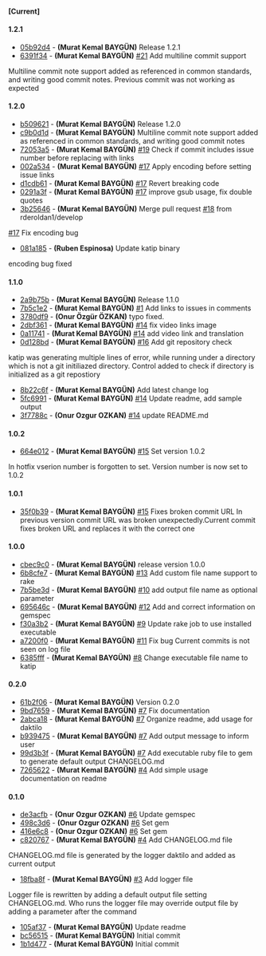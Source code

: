 
#### [Current]


#### 1.2.1
 * [05b92d4](../../commit/05b92d4) - __(Murat Kemal BAYGÜN)__ Release 1.2.1
 * [6391f34](../../commit/6391f34) - __(Murat Kemal BAYGÜN)__  [#21](../../issues/21) Add multiline commit support

Multiline commit note support added as referenced in common
standards, and writing good commit notes. Previous commit was not
working as expected


#### 1.2.0
 * [b509621](../../commit/b509621) - __(Murat Kemal BAYGÜN)__ Release 1.2.0
 * [c9b0d1d](../../commit/c9b0d1d) - __(Murat Kemal BAYGÜN)__ Multiline commit note support added as referenced in common standards, and writing good commit notes
 * [72053a5](../../commit/72053a5) - __(Murat Kemal BAYGÜN)__ [#19](../../issues/19) Check if commit includes issue number before replacing with links
 * [002a534](../../commit/002a534) - __(Murat Kemal BAYGÜN)__ [#17](../../issues/17) Apply encoding before setting issue links
 * [d1cdb61](../../commit/d1cdb61) - __(Murat Kemal BAYGÜN)__ [#17](../../issues/17) Revert breaking code
 * [0291a3f](../../commit/0291a3f) - __(Murat Kemal BAYGÜN)__ [#17](../../issues/17) improve gsub usage, fix double quotes
 * [3b25646](../../commit/3b25646) - __(Murat Kemal BAYGÜN)__ Merge pull request [#18](../../issues/18) from rderoldan1/develop

[#17](../../issues/17) Fix encoding bug
 * [081a185](../../commit/081a185) - __(Ruben Espinosa)__ Update katip binary

encoding bug fixed

#### 1.1.0
 * [2a9b75b](../../commit/2a9b75b) - __(Murat Kemal BAYGÜN)__ Release 1.1.0
 * [7b5c1e2](../../commit/7b5c1e2) - __(Murat Kemal BAYGÜN)__ [#1](../../issues/1) Add links to issues in comments
 * [3780df9](../../commit/3780df9) - __(Onur Özgür ÖZKAN)__ typo fixed.
 * [2dbf361](../../commit/2dbf361) - __(Murat Kemal BAYGÜN)__ [#14](../../issues/14) fix video links image
 * [0a11741](../../commit/0a11741) - __(Murat Kemal BAYGÜN)__ [#14](../../issues/14) add video link and translation
 * [0d128bd](../../commit/0d128bd) - __(Murat Kemal BAYGÜN)__  [#16](../../issues/16) Add git repository check

katip was generating multiple lines of error, while running under
a directory which is not a git initiliazed directory. Control added
to check if directory is initialized as a git repostiory

 * [8b22c6f](../../commit/8b22c6f) - __(Murat Kemal BAYGÜN)__ Add latest change log
 * [5fc6991](../../commit/5fc6991) - __(Murat Kemal BAYGÜN)__ [#14](../../issues/14) Update readme, add sample output
 * [3f7788c](../../commit/3f7788c) - __(Onur Ozgur OZKAN)__ [#14](../../issues/14) update README.md

#### 1.0.2
 * [664e012](../../commit/664e012) - __(Murat Kemal BAYGÜN)__  [#15](../../issues/15) Set version 1.0.2

  In hotfix vserion number is forgotten to set. Version number is
now set to 1.0.2

#### 1.0.1
 * [35f0b39](../../commit/35f0b39) - __(Murat Kemal BAYGÜN)__  [#15](../../issues/15) Fixes broken commit URL   In previous version commit URL was broken unexpectedly.Current commit fixes broken URL and replaces it with the correct one

#### 1.0.0
 * [cbec9c0](../../commit/cbec9c0) - __(Murat Kemal BAYGÜN)__ release version 1.0.0
 * [6b8cfe7](../../commit/6b8cfe7) - __(Murat Kemal BAYGÜN)__ [#13](../../issues/13) Add custom file name support to rake
 * [7b5be3d](../../commit/7b5be3d) - __(Murat Kemal BAYGÜN)__ [#10](../../issues/10) add output file name as optional parameter
 * [695646c](../../commit/695646c) - __(Murat Kemal BAYGÜN)__ [#12](../../issues/12) Add and correct information on gemspec
 * [f30a3b2](../../commit/f30a3b2) - __(Murat Kemal BAYGÜN)__ [#9](../../issues/9) Update rake job to use installed executable
 * [a7200f0](../../commit/a7200f0) - __(Murat Kemal BAYGÜN)__ [#11](../../issues/11) Fix bug Current commits is not seen on log file
 * [6385fff](../../commit/6385fff) - __(Murat Kemal BAYGÜN)__ [#8](../../issues/8) Change executable file name to katip

#### 0.2.0
 * [61b2f06](../../commit/61b2f06) - __(Murat Kemal BAYGÜN)__ Version 0.2.0
 * [9bd7659](../../commit/9bd7659) - __(Murat Kemal BAYGÜN)__ [#7](../../issues/7) Fix documentation
 * [2abca18](../../commit/2abca18) - __(Murat Kemal BAYGÜN)__ [#7](../../issues/7) Organize readme, add usage for daktilo
 * [b939475](../../commit/b939475) - __(Murat Kemal BAYGÜN)__ [#7](../../issues/7) Add output message to inform user
 * [99d3b3f](../../commit/99d3b3f) - __(Murat Kemal BAYGÜN)__ [#7](../../issues/7) Add executable ruby file to gem to generate default output CHANGELOG.md
 * [7265622](../../commit/7265622) - __(Murat Kemal BAYGÜN)__  [#4](../../issues/4) Add simple usage documentation on readme

#### 0.1.0
 * [de3acfb](../../commit/de3acfb) - __(Onur Ozgur OZKAN)__ [#6](../../issues/6) Update gemspec
 * [498c3d6](../../commit/498c3d6) - __(Onur Ozgur OZKAN)__ [#6](../../issues/6) Set gem
 * [416e6c8](../../commit/416e6c8) - __(Onur Ozgur OZKAN)__ [#6](../../issues/6) Set gem
 * [c820767](../../commit/c820767) - __(Murat Kemal BAYGÜN)__  [#4](../../issues/4) Add CHANGELOG.md file

CHANGELOG.md file is generated by the logger daktilo
and added as current output

 * [18fba8f](../../commit/18fba8f) - __(Murat Kemal BAYGÜN)__  [#3](../../issues/3) Add logger file

Logger file is rewritten by adding a default output file setting
CHANGELOG.md. Who runs the logger file may override output file
by adding a parameter after the command

 * [105af37](../../commit/105af37) - __(Murat Kemal BAYGÜN)__ Update readme
 * [bc56515](../../commit/bc56515) - __(Murat Kemal BAYGÜN)__ Initial commit
 * [1b1d477](../../commit/1b1d477) - __(Murat Kemal BAYGÜN)__ Initial commit
